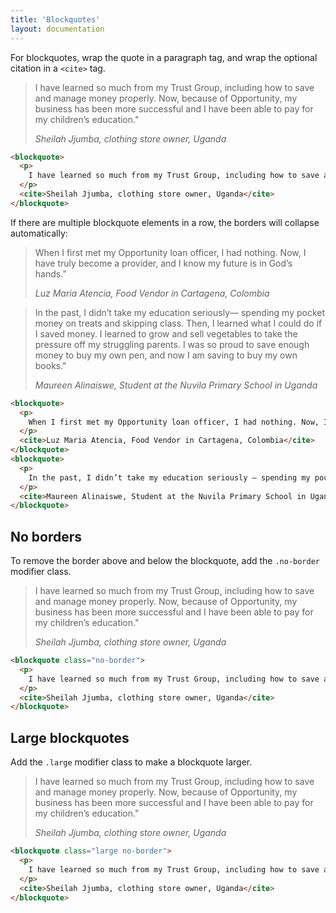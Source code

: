 ```yaml
---
title: 'Blockquotes'
layout: documentation
---
```


For blockquotes, wrap the quote in a paragraph tag, and wrap the optional citation in a `<cite>` tag.

<div class="demo">
  <blockquote>
    <p>
      I have learned so much from my Trust Group, including how to save and manage money properly. Now, because of Opportunity, my business has been more successful and I have been able to pay for my children’s education."
    </p>
    <cite>Sheilah Jjumba, clothing store owner, Uganda</cite>
  </blockquote>
</div>

~~~html
<blockquote>
  <p>
    I have learned so much from my Trust Group, including how to save and manage money properly. Now, because of Opportunity, my business has been more successful and I have been able to pay for my children’s education."
  </p>
  <cite>Sheilah Jjumba, clothing store owner, Uganda</cite>
</blockquote>
~~~

If there are multiple blockquote elements in a row, the borders will collapse automatically:

<div class="demo">
  <blockquote>
    <p>
      When I first met my Opportunity loan officer, I had nothing. Now, I have truly become a provider, and I know my future is in God’s hands.”
    </p>
    <cite>Luz Maria Atencia, Food Vendor in Cartagena, Colombia</cite>
  </blockquote>
  <blockquote>
    <p>
      In the past, I didn’t take my education seriously— spending my pocket money on treats and skipping class. Then, I learned what I could do if I saved money. I learned to grow and sell vegetables to take the pressure off my struggling parents. I was so proud to save enough money to buy my own pen, and now I am saving to buy my own books."
    </p>
    <cite>Maureen Alinaiswe, Student at the Nuvila Primary School in Uganda</cite>
  </blockquote>
</div>

~~~html
<blockquote>
  <p>
    When I first met my Opportunity loan officer, I had nothing. Now, I have truly become a provider, and I know my future is in God’s hands.”
  </p>
  <cite>Luz Maria Atencia, Food Vendor in Cartagena, Colombia</cite>
</blockquote>
<blockquote>
  <p>
    In the past, I didn’t take my education seriously — spending my pocket money on treats and skipping class. Then, I learned what I could do if I saved money. I learned to grow and sell vegetables to take the pressure off my struggling parents. I was so proud to save enough money to buy my own pen, and now I am saving to buy my own books."
  </p>
  <cite>Maureen Alinaiswe, Student at the Nuvila Primary School in Uganda</cite>
</blockquote>
~~~

## No borders

To remove the border above and below the blockquote, add the `.no-border` modifier class.

<div class="demo">
  <blockquote class="no-border">
    <p>
      I have learned so much from my Trust Group, including how to save and manage money properly. Now, because of Opportunity, my business has been more successful and I have been able to pay for my children’s education."
    </p>
    <cite>Sheilah Jjumba, clothing store owner, Uganda</cite>
  </blockquote>
</div>

~~~html
<blockquote class="no-border">
  <p>
    I have learned so much from my Trust Group, including how to save and manage money properly. Now, because of Opportunity, my business has been more successful and I have been able to pay for my children’s education."
  </p>
  <cite>Sheilah Jjumba, clothing store owner, Uganda</cite>
</blockquote>
~~~

## Large blockquotes

Add the `.large` modifier class to make a blockquote larger.

<div class="demo">
  <blockquote class="large no-border">
    <p>
      I have learned so much from my Trust Group, including how to save and manage money properly. Now, because of Opportunity, my business has been more successful and I have been able to pay for my children’s education."
    </p>
    <cite>Sheilah Jjumba, clothing store owner, Uganda</cite>
  </blockquote>
</div>

~~~html
<blockquote class="large no-border">
  <p>
    I have learned so much from my Trust Group, including how to save and manage money properly. Now, because of Opportunity, my business has been more successful and I have been able to pay for my children’s education."
  </p>
  <cite>Sheilah Jjumba, clothing store owner, Uganda</cite>
</blockquote>
~~~
